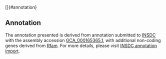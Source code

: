 []{#annotation}

Annotation
----------

The annotation presented is derived from annotation submitted to
[INSDC](http://www.insdc.org) with the assembly accession
[GCA\_000165365.1](http://www.ebi.ac.uk/ena/data/view/GCA_000165365.1),
with additional non-coding genes derived from
[Rfam](http://rfam.xfam.org/). For more details, please visit [INSDC
annotation
import](http://ensemblgenomes.org/info/data/insdc_annotation).
